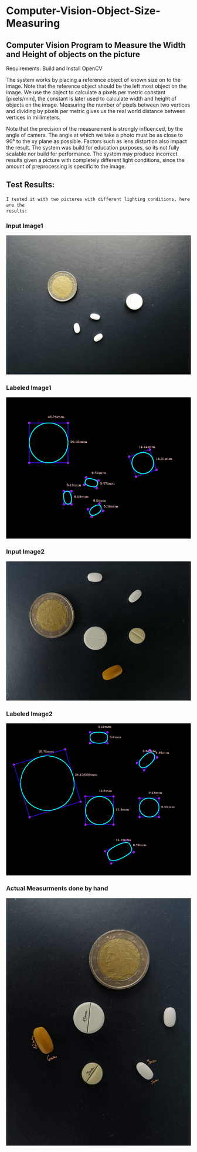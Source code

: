 # Computer-Vision-Object-Size-Measuring

## Computer Vision Program to Measure the Width and Height of objects on the picture

Requirements: Build and Install OpenCV

The system works by placing a reference object of known size on to the image.
Note that the reference object should be the left most object on the image.
We use the object to calculate a pixels per metric constant [pixels/mm],
the constant is later used to calculate width and height of objects on the image.
Measuring the number of pixels between two vertices and dividing by
pixels per metric gives us the real world distance between vertices in millimeters.

Note that the precision of the measurement is strongly influenced, by the angle of
camera. The angle at which we take a photo must be as close to 90&deg; to the xy plane
as possible. Factors such as lens distortion also impact the result. The system was build for education purposes, 
so its not fully scalable nor build for performance. The system may produce incorrect results given a picture 
with completely different light conditions, since the amount of preprocessing is specific to the image.
  
## Test Results:
    I tested it with two pictures with different lighting conditions, here are the
    results:
 
### Input Image1
![](test_image1.jpg)

### Labeled Image1
![](test_image1_results.jpg)

### Input Image2
![](test_image2.jpg) 

### Labeled Image2
![](test_image2_results.jpg)
 
### Actual Measurments done by hand
![](real.jpg)
  
    
